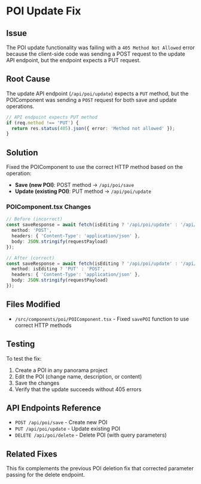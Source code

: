 # POI Update Fix

## Issue
The POI update functionality was failing with a `405 Method Not Allowed` error because the client-side code was sending a POST request to the update API endpoint, but the endpoint expects a PUT request.

## Root Cause
The update API endpoint (`/api/poi/update`) expects a `PUT` method, but the POIComponent was sending a `POST` request for both save and update operations.

```typescript
// API endpoint expects PUT method
if (req.method !== 'PUT') {
  return res.status(405).json({ error: 'Method not allowed' });
}
```

## Solution
Fixed the POIComponent to use the correct HTTP method based on the operation:
- **Save (new POI)**: POST method → `/api/poi/save`
- **Update (existing POI)**: PUT method → `/api/poi/update`

### POIComponent.tsx Changes
```typescript
// Before (incorrect)
const saveResponse = await fetch(isEditing ? '/api/poi/update' : '/api/poi/save', {
  method: 'POST',
  headers: { 'Content-Type': 'application/json' },
  body: JSON.stringify(requestPayload)
});

// After (correct)
const saveResponse = await fetch(isEditing ? '/api/poi/update' : '/api/poi/save', {
  method: isEditing ? 'PUT' : 'POST',
  headers: { 'Content-Type': 'application/json' },
  body: JSON.stringify(requestPayload)
});
```

## Files Modified
- `/src/components/poi/POIComponent.tsx` - Fixed `savePOI` function to use correct HTTP methods

## Testing
To test the fix:
1. Create a POI in any panorama project
2. Edit the POI (change name, description, or content)
3. Save the changes
4. Verify that the update succeeds without 405 errors

## API Endpoints Reference
- `POST /api/poi/save` - Create new POI
- `PUT /api/poi/update` - Update existing POI
- `DELETE /api/poi/delete` - Delete POI (with query parameters)

## Related Fixes
This fix complements the previous POI deletion fix that corrected parameter passing for the delete endpoint.